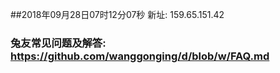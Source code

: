 ##2018年09月28日07时12分07秒 新址: 159.65.151.42
### 兔友常见问题及解答: https://github.com/wanggonging/d/blob/w/FAQ.md
